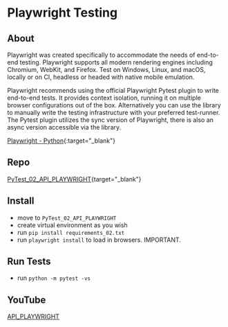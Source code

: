 # Playwright Testing

## About

Playwright was created specifically to accommodate the needs of end-to-end testing. Playwright supports all modern rendering engines including Chromium, WebKit, and Firefox. Test on Windows, Linux, and macOS, locally or on CI, headless or headed with native mobile emulation.

Playwright recommends using the official Playwright Pytest plugin to write end-to-end tests. It provides context isolation, running it on multiple browser configurations out of the box. Alternatively you can use the library to manually write the testing infrastructure with your preferred test-runner. The Pytest plugin utilizes the sync version of Playwright, there is also an async version accessible via the library.

[Playwright - Python](https://playwright.dev/python/){:target="_blank"}

## Repo

[PyTest_02_API_PLAYWRIGHT](https://github.com/Python-Test-Engineer/PYTHON-TEST-FRAMEWORK/tree/main/PyTest_02_API_PLAYWRIGHT){target="_blank"}

## Install 

- move to `PyTest_02_API_PLAYWRIGHT` 
- create virtual environment as you wish
- run `pip install requirements_02.txt`
- run `playwright install` to load in browsers. IMPORTANT.

## Run Tests

- run `python -m pytest -vs`

## YouTube

[API_PLAYWRIGHT](https://youtu.be/MAoTTK3Kc0M)
